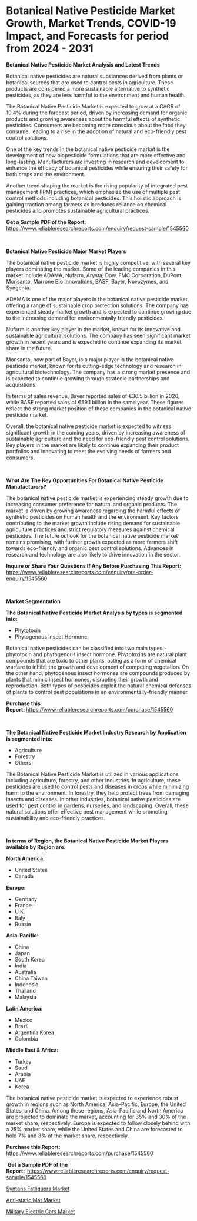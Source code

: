 <p><h1>Botanical Native Pesticide Market Growth, Market Trends, COVID-19 Impact, and Forecasts for period from 2024 - 2031</h1></p><p><strong>Botanical Native Pesticide Market Analysis and Latest Trends</strong></p>
<p><p>Botanical native pesticides are natural substances derived from plants or botanical sources that are used to control pests in agriculture. These products are considered a more sustainable alternative to synthetic pesticides, as they are less harmful to the environment and human health.</p><p>The Botanical Native Pesticide Market is expected to grow at a CAGR of 10.4% during the forecast period, driven by increasing demand for organic products and growing awareness about the harmful effects of synthetic pesticides. Consumers are becoming more conscious about the food they consume, leading to a rise in the adoption of natural and eco-friendly pest control solutions.</p><p>One of the key trends in the botanical native pesticide market is the development of new biopesticide formulations that are more effective and long-lasting. Manufacturers are investing in research and development to enhance the efficacy of botanical pesticides while ensuring their safety for both crops and the environment.</p><p>Another trend shaping the market is the rising popularity of integrated pest management (IPM) practices, which emphasize the use of multiple pest control methods including botanical pesticides. This holistic approach is gaining traction among farmers as it reduces reliance on chemical pesticides and promotes sustainable agricultural practices.</p></p>
<p><strong>Get a Sample PDF of the Report:&nbsp;</strong> <a href="https://www.reliableresearchreports.com/enquiry/request-sample/1545560">https://www.reliableresearchreports.com/enquiry/request-sample/1545560</a></p>
<p>&nbsp;</p>
<p><strong>Botanical Native Pesticide Major Market Players</strong></p>
<p><p>The botanical native pesticide market is highly competitive, with several key players dominating the market. Some of the leading companies in this market include ADAMA, Nufarm, Arysta, Dow, FMC Corporation, DuPont, Monsanto, Marrone Bio Innovations, BASF, Bayer, Novozymes, and Syngenta.</p><p>ADAMA is one of the major players in the botanical native pesticide market, offering a range of sustainable crop protection solutions. The company has experienced steady market growth and is expected to continue growing due to the increasing demand for environmentally friendly pesticides.</p><p>Nufarm is another key player in the market, known for its innovative and sustainable agricultural solutions. The company has seen significant market growth in recent years and is expected to continue expanding its market share in the future.</p><p>Monsanto, now part of Bayer, is a major player in the botanical native pesticide market, known for its cutting-edge technology and research in agricultural biotechnology. The company has a strong market presence and is expected to continue growing through strategic partnerships and acquisitions.</p><p>In terms of sales revenue, Bayer reported sales of €36.5 billion in 2020, while BASF reported sales of €59.1 billion in the same year. These figures reflect the strong market position of these companies in the botanical native pesticide market.</p><p>Overall, the botanical native pesticide market is expected to witness significant growth in the coming years, driven by increasing awareness of sustainable agriculture and the need for eco-friendly pest control solutions. Key players in the market are likely to continue expanding their product portfolios and innovating to meet the evolving needs of farmers and consumers.</p></p>
<p>&nbsp;</p>
<p><strong>What Are The Key Opportunities For Botanical Native Pesticide Manufacturers?</strong></p>
<p><p>The botanical native pesticide market is experiencing steady growth due to increasing consumer preference for natural and organic products. The market is driven by growing awareness regarding the harmful effects of synthetic pesticides on human health and the environment. Key factors contributing to the market growth include rising demand for sustainable agriculture practices and strict regulatory measures against chemical pesticides. The future outlook for the botanical native pesticide market remains promising, with further growth expected as more farmers shift towards eco-friendly and organic pest control solutions. Advances in research and technology are also likely to drive innovation in the sector.</p></p>
<p><strong>Inquire or Share Your Questions If Any Before Purchasing This Report:</strong> <a href="https://www.reliableresearchreports.com/enquiry/pre-order-enquiry/1545560">https://www.reliableresearchreports.com/enquiry/pre-order-enquiry/1545560</a></p>
<p>&nbsp;</p>
<p><strong>Market Segmentation</strong></p>
<p><strong>The Botanical Native Pesticide Market Analysis by types is segmented into:</strong></p>
<p><ul><li>Phytotoxin</li><li>Phytogenous Insect Hormone</li></ul></p>
<p><p>Botanical native pesticides can be classified into two main types - phytotoxin and phytogenous insect hormone. Phytotoxins are natural plant compounds that are toxic to other plants, acting as a form of chemical warfare to inhibit the growth and development of competing vegetation. On the other hand, phytogenous insect hormones are compounds produced by plants that mimic insect hormones, disrupting their growth and reproduction. Both types of pesticides exploit the natural chemical defenses of plants to control pest populations in an environmentally-friendly manner.</p></p>
<p><strong>Purchase this Report:&nbsp;</strong><a href="https://www.reliableresearchreports.com/purchase/1545560">https://www.reliableresearchreports.com/purchase/1545560</a></p>
<p>&nbsp;</p>
<p><strong>The Botanical Native Pesticide Market Industry Research by Application is segmented into:</strong></p>
<p><ul><li>Agriculture</li><li>Forestry</li><li>Others</li></ul></p>
<p><p>The Botanical Native Pesticide Market is utilized in various applications including agriculture, forestry, and other industries. In agriculture, these pesticides are used to control pests and diseases in crops while minimizing harm to the environment. In forestry, they help protect trees from damaging insects and diseases. In other industries, botanical native pesticides are used for pest control in gardens, nurseries, and landscaping. Overall, these natural solutions offer effective pest management while promoting sustainability and eco-friendly practices.</p></p>
<p>&nbsp;</p>
<p><strong>In terms of Region, the Botanical Native Pesticide Market Players available by Region are:</strong></p>
<p>
    <p> <strong> North America: </strong>
        <ul>
            <li>United States</li>
            <li>Canada</li>
        </ul>
        </p> 
    <p> <strong> Europe: </strong>
        <ul>
            <li>Germany</li>
            <li>France</li>
            <li>U.K.</li>
            <li>Italy</li>
            <li>Russia</li>
        </ul>
        </p> 
    <p> <strong> Asia-Pacific: </strong>
        <ul>
            <li>China</li>
            <li>Japan</li>
            <li>South Korea</li>
            <li>India</li>
            <li>Australia</li>
            <li>China Taiwan</li>
            <li>Indonesia</li>
            <li>Thailand</li>
            <li>Malaysia</li>
        </ul>
        </p> 
    <p> <strong> Latin America: </strong>
        <ul>
            <li>Mexico</li>
            <li>Brazil</li>
            <li>Argentina Korea</li>
            <li>Colombia</li>
        </ul>
        </p> 
    <p> <strong> Middle East & Africa: </strong>
        <ul>
            <li>Turkey</li>
            <li>Saudi</li>
            <li>Arabia</li>
            <li>UAE</li>
            <li>Korea</li>
        </ul>
    </p>
    </p>
<p><p>The botanical native pesticide market is expected to experience robust growth in regions such as North America, Asia-Pacific, Europe, the United States, and China. Among these regions, Asia-Pacific and North America are projected to dominate the market, accounting for 35% and 30% of the market share, respectively. Europe is expected to follow closely behind with a 25% market share, while the United States and China are forecasted to hold 7% and 3% of the market share, respectively.</p></p>
<p><strong>Purchase this Report: </strong><a href="https://www.reliableresearchreports.com/purchase/1545560">https://www.reliableresearchreports.com/purchase/1545560</a></p>
<p>&nbsp;<strong>Get a Sample PDF of the Report:&nbsp;&nbsp;</strong><a href="https://www.reliableresearchreports.com/enquiry/request-sample/1545560">https://www.reliableresearchreports.com/enquiry/request-sample/1545560</a></p>
<p><strong></strong></p>
<p><p><a href="https://view.publitas.com/reportprime-1/syntans-fatliquors-market-size-share-trends-analysis-report-by-application-regional-outlook-competitive-strategies-and-segment-forecasts-2024-2031/">Syntans Fatliquors Market</a></p><p><a href="https://view.publitas.com/reportprime-1/global-anti-static-mat-market-by-types-applications-and-major-players-with-regional-growth-rate-analysis-and-development-situation-from-2024-to-2031/">Anti-static Mat Market</a></p><p><a href="https://view.publitas.com/reportprime-1/military-electric-cars-market-research-report-provides-thorough-industry-overview-which-offers-an-in-depth-analysis-of-product-trends-and-new-market-divisions/">Military Electric Cars Market</a></p></p>